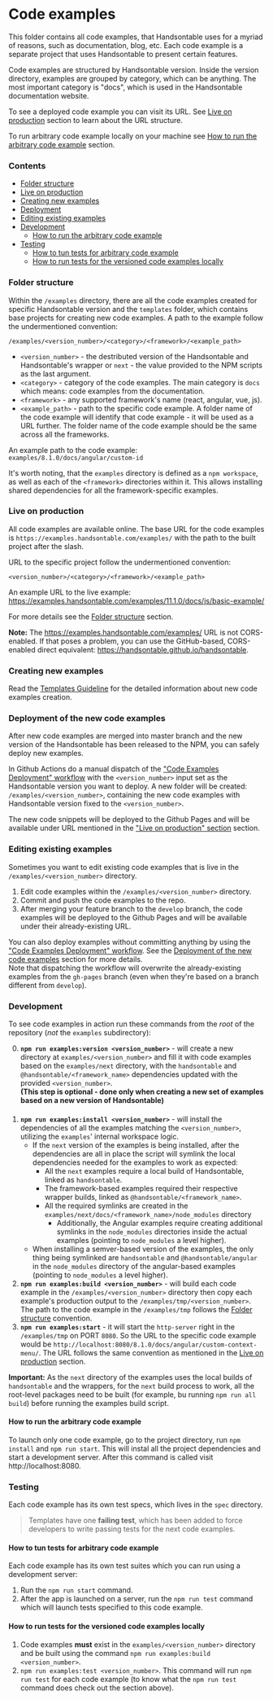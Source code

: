 # Code examples

This folder contains all code examples, that Handsontable uses for a myriad of reasons, such as documentation, blog, etc. Each code example is a separate project that uses Handsontable to present certain features.

Code examples are structured by Handsontable version. Inside the version directory, examples are grouped by category, which can be anything. The most important category is "docs", which is used in the Handsontable documentation website.

To see a deployed code example you can visit its URL. See [Live on production](#live-on-production) section to learn about the URL structure.

To run arbitrary code example locally on your machine see [How to run the arbitrary code example](#how-to-run-the-arbitrary-code-example) section.

### Contents

- [Folder structure](#folder-structure)
- [Live on production](#live-on-production)
- [Creating new examples](#creating-new-examples)
- [Deployment](#deployment-of-the-new-code-examples)
- [Editing existing examples](#editing-existing-examples)
- [Development](#development)
  - [How to run the arbitrary code example](#how-to-run-the-arbitrary-code-example)
- [Testing](#testing)
  - [How to tun tests for arbitrary code example](#how-to-tun-tests-for-arbitrary-code-example)
  - [How to run tests for the versioned code examples locally](#how-to-run-tests-for-the-versioned-code-examples-locally)

### Folder structure

Within the `/examples` directory, there are all the code examples created for specific Handsontable version and the `templates` folder, which contains base projects for creating new code examples. A path to the example follow the undermentioned convention:

`/examples/<version_number>/<category>/<framework>/<example_path>`

- `<version_number>` - the destributed version of the Handsontable and Handsontable's wrapper or `next` - the value provided to the NPM scripts as the last argument.
- `<category>` - category of the code examples. The main category is `docs` which means: code examples from the documentation.
- `<framework>` - any supported framework's name (react, angular, vue, js).
- `<example_path>` - path to the specific code example. A folder name of the code example will identify that code example - it will be used as a URL further. The folder name of the code example should be the same across all the frameworks.

An example path to the code example: `examples/8.1.0/docs/angular/custom-id`

It's worth noting, that the `examples` directory is defined as a `npm workspace`, as well as each of the `<framework>` directories within it. This allows installing shared dependencies for all the framework-specific examples.

### Live on production

All code examples are available online. The base URL for the code examples is `https://examples.handsontable.com/examples/` with the path to the built project after the slash.

URL to the specific project follow the undermentioned convention:

`<version_number>/<category>/<framework>/<example_path>`

An example URL to the live example: https://examples.handsontable.com/examples/11.1.0/docs/js/basic-example/

For more details see the [Folder structure](#folder-structure) section.

**Note:** The https://examples.handsontable.com/examples/ URL is not CORS-enabled. If that poses a problem, you can use the GitHub-based, CORS-enabled direct equivalent: https://handsontable.github.io/handsontable.

### Creating new examples

Read the [Templates Guideline](./templates/README.md) for the detailed information about new code examples creation.

### Deployment of the new code examples

After new code examples are merged into master branch and the new version of the Handsontable has been released to the NPM, you can safely deploy new examples.

In Github Actions do a manual dispatch of the ["Code Examples Deployment" workflow](https://github.com/handsontable/handsontable/actions/workflows/code-examples.yml) with the `<version_number>` input set as the Handsontable version you want to deploy. A new folder will be created: `/examples/<version_number>`, containing the new code examples with Handsontable version fixed to the `<version_number>`.

The new code snippets will be deployed to the Github Pages and will be available under URL mentioned in the ["Live on production" section](#live-on-production) section.

### Editing existing examples

Sometimes you want to edit existing code examples that is live in the `/examples/<version_number>` directory.

1. Edit code examples within the `/examples/<version_number>` directory.
2. Commit and push the code examples to the repo.
3. After merging your feature branch to the `develop` branch, the code examples will be deployed to the Github Pages and will be available under their already-existing URL.

You can also deploy examples without committing anything by using the ["Code Examples Deployment" workflow](https://github.com/handsontable/handsontable/actions/workflows/code-examples.yml). See the [Deployment of the new code examples](#deployment-of-the-new-code-examples) section for more details.
<br>Note that dispatching the workflow will overwrite the already-existing examples from the `gh-pages` branch (even when they're based on a branch different from `develop`).

### Development

To see code examples in action run these commands from the _root_ of the repository (_not_ the `examples` subdirectory):

0. **`npm run examples:version <version_number>`** - will create a new directory at `examples/<version_number>` and fill it with code examples based on the `examples/next` directory, with the `handsontable` and `@handsontable/<framework_name>` dependencies updated with the provided `<version_number>`.<br> **(This step is optional - done only when creating a new set of examples based on a new version of Handsontable)** <br><sup> &nbsp;</sup>
1. **`npm run examples:install <version_number>`** - will install the dependencies of all the examples matching the `<version_number>`, utilizing the `examples`' internal workspace logic.
    - If the `next` version of the examples is being installed, after the dependencies are all in place the script will symlink the local dependencies needed for the examples to work as expected:
        - All the `next` examples require a local build of Handsontable, linked as `handsontable`.
        - The framework-based examples required their respective wrapper builds, linked as `@handsontable/<framework_name>`.
        - All the required symlinks are created in the `examples/next/docs/<framework_name>/node_modules` directory
            - Additionally, the Angular examples require creating additional symlinks in the `node_modules` directories inside the actual examples (pointing to `node_modules` a level higher).
    - When installing a semver-based version of the examples, the only thing being symlinked are `handsontable` and `@handsontable/angular` in the `node_modules` directory of the angular-based examples (pointing to `node_modules` a level higher).
2. **`npm run examples:build <version_number>`** - will build each code example in the `/examples/<version_number>` directory then copy each example's production output to the `/examples/tmp/<version_number>`. The path to the code example in the `/examples/tmp` follows the [Folder structure](#folder-structure) convention.
3. **`npm run examples:start`** - it will start the `http-server` right in the `/examples/tmp` on PORT `8080`. So the URL to the specific code example would be `http://localhost:8080/8.1.0/docs/angular/custom-context-menu/`. The URL follows the same convention as mentioned in the [Live on production](#live-on-production) section.

**Important:** As the `next` directory of the examples uses the local builds of `handsontable` and the wrappers, for the `next` build process to work, all the root-level packages need to be built (for example, bu running `npm run all build`) before running the examples build script.

#### How to run the arbitrary code example

To launch only one code example, go to the project directory, run `npm install` and `npm run start`. This will instal all the project dependencies and start a development server. After this command is called visit http://localhost:8080.

### Testing

Each code example has its own test specs, which lives in the `spec` directory.

> Templates have one **failing test**, which has been added to force developers to write passing tests for the next code examples.

#### How to tun tests for arbitrary code example

Each code example has its own test suites which you can run using a development server:
1. Run the `npm run start` command.
2. After the app is launched on a server, run the `npm run test` command which will launch tests specified to this code example.

#### How to run tests for the versioned code examples locally

1. Code examples **must** exist in the `examples/<version_number>` directory and be built using the command `npm run examples:build <version_number>`.
3. `npm run examples:test <version_number>`. This command will run `npm run test` for each code example (to know what the `npm run test` command does check out the section above).
